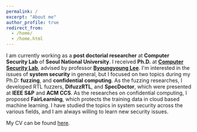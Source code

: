 ```yaml
---
permalink: /
excerpt: "About me"
author_profile: true
redirect_from:
  - /home/
  - /home.html
---
```


I am currently working as a **post doctorial researcher** at **Computer Security Lab** of **Seoul National University**. I received **Ph.D.** at [**Computer Security Lab**](https://compsec.snu.ac.kr), advised by professor [**Byoungyoung Lee**](https://lifeasageek.github.io/). I'm interested in the issues of **system security** in general, but I focused on two topics during my Ph.D: **fuzzing**, and **confidential computing**. As the fuzzing researches, I developed RTL fuzzers, **DifuzzRTL**, and **SpecDoctor**, which were presented at **IEEE S&P** and **ACM CCS**. As the researches on confidential computing, I proposed **FairLearning**, which protects the training data in cloud based machine learning. I have studied the topics in system security across the various fields, and I am always willing to learn new security issues.

My CV can be found [here](https://jaewonhur.github.io/files/cv.pdf).
